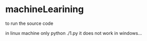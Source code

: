 machineLearining
================

to run the source code

in linux machine only
python ./1.py
it does not work in windows...
